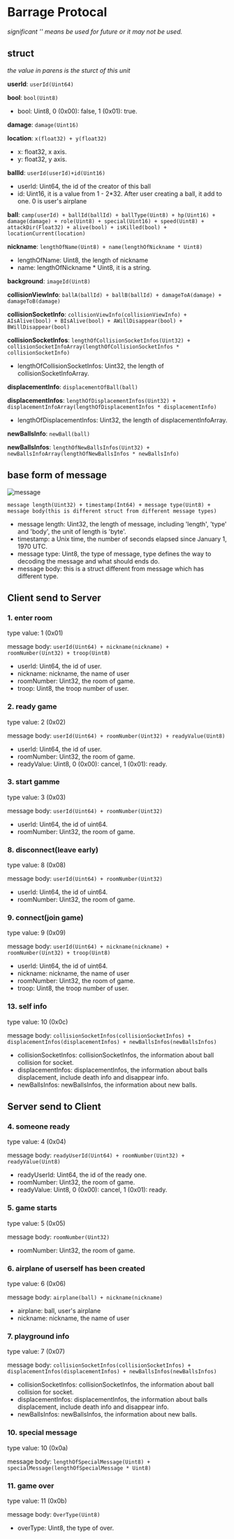 # Barrage Protocal

*significant '<f>' means be used for future or it may not be used.*

## struct
*the value in parens is the sturct of this unit*

**userId**: `userId(Uint64)`

**bool**: `bool(Uint8)`

* bool: Uint8, 0 (0x00): false, 1 (0x01): true. 

**damage**: `damage(Uint16)`

**location**: `x(float32) + y(float32)`

* x: float32, x axis.
* y: float32, y axis.

**ballId**: `userId(userId)+id(Uint16)`

* userId: Uint64, the id of the creator of this ball
* id: Uint16, it is a value from 1 - 2*32. After user creating a ball, it add to one. 0 is user's airplane

**ball**: `camp(userId) + ballId(ballId) + ballType(Uint8) + hp(Uint16) + damage(damage) + role(Uint8) + special(Uint16) + speed(Uint8) + attackDir(Float32) + alive(bool) + isKilled(bool) + locationCurrent(location)`

**nickname**: `lengthOfName(Uint8) + name(lengthOfNickname * Uint8)`

* lengthOfName: Uint8, the length of nickname
* name: lengthOfNickname * Uint8, it is a string.

**background**: `imageId(Uint8)`

**collisionViewInfo**: `ballA(ballId) + ballB(ballId) + damageToA(damage) + damageToB(damage)`

**collisionSocketInfo**: `collisionViewInfo(collisionViewInfo) + AIsAlive(bool) + BIsAlive(bool) + AWillDisappear(bool) + BWillDisappear(bool)`

**collisionSocketInfos**: `lengthOfCollisionSocketInfos(Uint32) + collisionSocketInfoArray(lengthOfCollisionSocketInfos * collisionSocketInfo)`

* lengthOfCollisionSocketInfos: Uint32, the length of collisionSocketInfoArray.

**displacementInfo**: `displacementOfBall(ball)`

**displacementInfos**: `lengthOfDisplacementInfos(Uint32) + displacementInfoArray(lengthOfDisplacementInfos * displacementInfo)`

* lengthOfDisplacementInfos: Uint32, the length of displacementInfoArray.

**newBallsInfo**: `newBall(ball)`

**newBallsInfos**: `lengthOfNewBallsInfos(Uint32) + newBallsInfoArray(lengthOfNewBallsInfos * newBallsInfo)`

## base form of message 

![message](http://d.pr/i/5Tw+)

`message length(Uint32) + timestamp(Int64) + message type(Uint8) + message body(this is different struct from different message types)`

* message length: Uint32, the length of message, including 'length', 'type' and 'body', the unit of length is 'byte'.
* timestamp: a Unix time, the number of seconds elapsed since January 1, 1970 UTC.
* message type: Uint8, the type of message, type defines the way to decoding the message and what should ends do.
* message body: this is a struct different from message which has different type.

## Client send to Server

### <f>1. enter room

type value: 1  (0x01)

message body: `userId(Uint64) + nickname(nickname) + roomNumber(Uint32) + troop(Uint8)`

* userId: Uint64, the id of user.
* nickname: nickname, the name of user
* roomNumber: Uint32, the room of game.
* troop: Uint8, the troop number of user.

### <f>2. ready game

type value: 2  (0x02)

message body: `userId(Uint64) + roomNumber(Uint32) + readyValue(Uint8)`

* userId: Uint64, the id of user.
* roomNumber: Uint32, the room of game.
* readyValue: Uint8, 0 (0x00): cancel, 1 (0x01): ready.

### <f>3. start gamme

type value: 3  (0x03)

message body: `userId(Uint64) + roomNumber(Uint32)`

* userId: Uint64, the id of uint64.
* roomNumber: Uint32, the room of game.

### 8. disconnect(leave early)

type value: 8  (0x08)

message body: `userId(Uint64) + roomNumber(Uint32)`

* userId: Uint64, the id of uint64.
* roomNumber: Uint32, the room of game.

### 9. connect(join game)

type value: 9  (0x09)

message body: `userId(Uint64) + nickname(nickname) + roomNumber(Uint32) + troop(Uint8)`

* userId: Uint64, the id of uint64.
* nickname: nickname, the name of user
* roomNumber: Uint32, the room of game.
* troop: Uint8, the troop number of user.

### 13. self info

type value: 10  (0x0c)

message body: `collisionSocketInfos(collisionSocketInfos) + displacementInfos(displacementInfos) + newBallsInfos(newBallsInfos)`

* collisionSocketInfos: collisionSocketInfos, the information about ball collision for socket.
* displacementInfos: displacementInfos, the information about balls displacement, include death info and disappear info.
* newBallsInfos: newBallsInfos, the information about new balls.

## Server send to Client

### <f>4. someone ready

type value: 4  (0x04)

message body: `readyUserId(Uint64) + roomNumber(Uint32) + readyValue(Uint8)`

* readyUserId: Uint64, the id of the ready one.
* roomNumber: Uint32, the room of game.
* readyValue: Uint8, 0 (0x00): cancel, 1 (0x01): ready.

### <f>5. game starts

type value: 5  (0x05)

message body: `roomNumber(Uint32)`

* roomNumber: Uint32, the room of game.

### 6. airplane of userself has been created

type value: 6  (0x06)

message body: `airplane(ball) + nickname(nickname)`

* airplane: ball, user's airplane
* nickname: nickname, the name of user

### 7. playground info

type value: 7  (0x07)

message body: `collisionSocketInfos(collisionSocketInfos) + displacementInfos(displacementInfos) + newBallsInfos(newBallsInfos)`

* collisionSocketInfos: collisionSocketInfos, the information about ball collision for socket.
* displacementInfos: displacementInfos, the information about balls displacement, include death info and disappear info.
* newBallsInfos: newBallsInfos, the information about new balls.

### 10. special message

type value: 10  (0x0a)

message body: `lengthOfSpecialMessage(Uint8) + specialMessage(lengthOfSpecialMessage * Uint8)`

### 11. game over

type value: 11  (0x0b)

message body: `OverType(Uint8)`

* overType: Uint8, the type of over.
